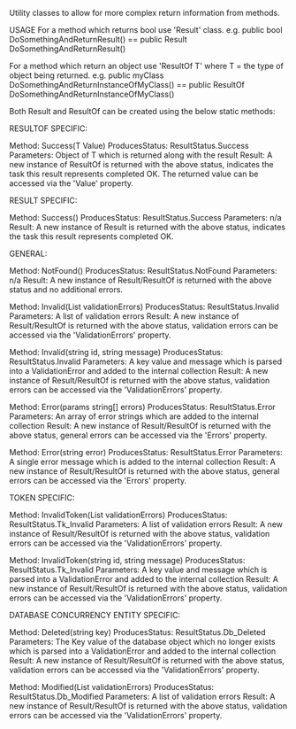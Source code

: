 Utility classes to allow for more complex return information from methods.

USAGE
For a method which returns bool use 'Result' class.
e.g. public bool DoSomethingAndReturnResult() == public Result DoSomethingAndReturnResult()

For a method which return an object use 'ResultOf T' where T = the type of object being returned.
e.g. public myClass DoSomethingAndReturnInstanceOfMyClass() == public ResultOf<myClass> DoSomethingAndReturnInstanceOfMyClass()

Both Result and ResultOf can be created using the below static methods:

RESULTOF SPECIFIC:

Method: Success(T Value)
ProducesStatus: ResultStatus.Success
Parameters: Object of T which is returned along with the result
Result: A new instance of ResultOf is returned with the above status, indicates the task this result represents completed OK. The returned value can be accessed 
via the 'Value' property. 

RESULT SPECIFIC:

Method: Success()
ProducesStatus: ResultStatus.Success
Parameters: n/a
Result: A new instance of Result is returned with the above status, indicates the task this result represents completed OK.

GENERAL:

Method: NotFound()
ProducesStatus: ResultStatus.NotFound
Parameters: n/a
Result: A new instance of Result/ResultOf is returned with the above status and no additional errors.

Method: Invalid(List<ValidationError> validationErrors)
ProducesStatus: ResultStatus.Invalid
Parameters:  A list of validation errors
Result: A new instance of Result/ResultOf is returned with the above status, validation errors can be accessed via the 'ValidationErrors' property. 

Method: Invalid(string id, string message)
ProducesStatus: ResultStatus.Invalid
Parameters:  A key value and message which is parsed into a ValidationError and added to the internal collection
Result: A new instance of Result/ResultOf is returned with the above status, validation errors can be accessed via the 'ValidationErrors' property. 

Method: Error(params string[] errors)
ProducesStatus: ResultStatus.Error
Parameters:  An array of error strings which are added to the internal collection
Result: A new instance of Result/ResultOf is returned with the above status, general errors can be accessed via the 'Errors' property.

Method: Error(string error)
ProducesStatus: ResultStatus.Error
Parameters:  A single error message which is added to the internal collection
Result: A new instance of Result/ResultOf is returned with the above status, general errors can be accessed via the 'Errors' property.
   

TOKEN SPECIFIC:
  
Method: InvalidToken(List<ValidationError> validationErrors)
ProducesStatus: ResultStatus.Tk_Invalid
Parameters:  A list of validation errors
Result: A new instance of Result/ResultOf is returned with the above status, validation errors can be accessed via the 'ValidationErrors' property. 

Method: InvalidToken(string id, string message)
ProducesStatus: ResultStatus.Tk_Invalid
Parameters:  A key value and message which is parsed into a ValidationError and added to the internal collection
Result: A new instance of Result/ResultOf is returned with the above status, validation errors can be accessed via the 'ValidationErrors' property. 
  
  
DATABASE CONCURRENCY ENTITY SPECIFIC:
  
Method: Deleted(string key)
ProducesStatus: ResultStatus.Db_Deleted
Parameters:  The Key value of the database object which no longer exists which is parsed into a ValidationError and added to the internal collection
Result: A new instance of Result/ResultOf is returned with the above status, validation errors can be accessed via the 'ValidationErrors' property. 
  
Method: Modified(List<ValidationError> validationErrors)
ProducesStatus: ResultStatus.Db_Modified
Parameters: A list of validation errors
Result: A new instance of Result/ResultOf is returned with the above status, validation errors can be accessed via the 'ValidationErrors' property.
 
